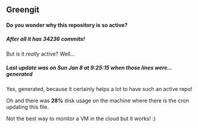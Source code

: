 ## Greengit

#### Do you wonder why this repository is so active?

##### After all it has 34236 commits!

But is it *really* active? Well...

##### Last update was on Sun Jan 8 at 9:25:15 when those lines were... generated

Yes, generated, because it certainly helps a lot to have such an active repo!

Oh and there was **28%** disk usage on the machine
where there is the cron updating this file.

Not the best way to monitor a VM in the cloud but it works! :)
